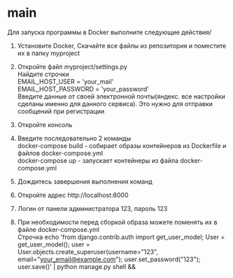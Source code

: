 # main
Для запуска программы в Docker выполните следующие действия/
1. Установите Docker, Скачайте все файлы из репозитория и поместите их в папку myproject
2. Откройте файл myproject/settings.py\
   Найдите строчки\
   EMAIL_HOST_USER = 'your_mail'\
   EMAIL_HOST_PASSWORD = 'your_password'\
   Введите данные от своей электронной почты(яндекс. все настройки сделаны именно для данного сервиса). Это нужно для отправки сообщений при регистрации

3. Откройте консоль
4. Введите последовательно 2 команды\
   docker-compose build  - собирает образы контейнеров из Dockerfile и файлов docker-compose.yml\
   docker-compose up  - запускает контейнеры из файла docker-compose.yml

5. Дождитесь завершения выполнения команд
6. Откройте адрес http://localhost:8000
7. Логин от панели администратора 123, пароль 123
8. При необходимости перед сборкой образа можете поменять их в файле docker-compose.yml\
   Строчка  echo 'from django.contrib.auth import get_user_model; User = get_user_model(); user = User.objects.create_superuser(username=\"123\", email=\"your_email@example.com\"); user.set_password(\"123\"); user.save()' | python manage.py shell &&

   
    
